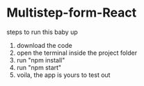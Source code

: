 # Multistep-form-React

steps to run this baby up
1. download the code
2. open the terminal inside the project folder
3. run "npm install"
4. run "npm start"
5. voila, the app is yours to test out
